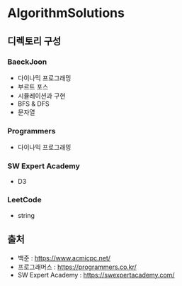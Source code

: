 # AlgorithmSolutions
## 디렉토리 구성
### BaeckJoon
- 다이나믹 프로그래밍
- 부르트 포스
- 시뮬레이션과 구현
- BFS & DFS
- 문자열
### Programmers
- 다이나믹 프로그래밍
### SW Expert Academy
- D3
### LeetCode
- string
## 출처
- 백준 : https://www.acmicpc.net/
- 프로그래머스 : https://programmers.co.kr/
- SW Expert Academy : https://swexpertacademy.com/
